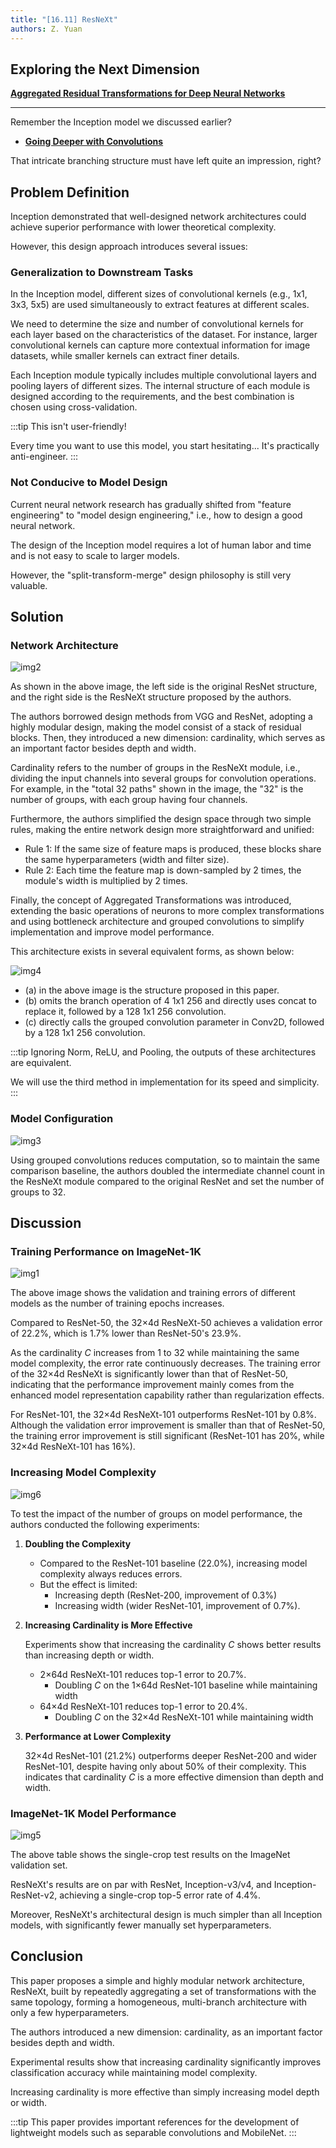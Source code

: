 ```yaml
---
title: "[16.11] ResNeXt"
authors: Z. Yuan
---
```


## Exploring the Next Dimension

[**Aggregated Residual Transformations for Deep Neural Networks**](https://arxiv.org/abs/1611.05431)

---

Remember the Inception model we discussed earlier?

- [**Going Deeper with Convolutions**](https://arxiv.org/abs/1409.4842)

That intricate branching structure must have left quite an impression, right?

## Problem Definition

Inception demonstrated that well-designed network architectures could achieve superior performance with lower theoretical complexity.

However, this design approach introduces several issues:

### Generalization to Downstream Tasks

In the Inception model, different sizes of convolutional kernels (e.g., 1x1, 3x3, 5x5) are used simultaneously to extract features at different scales.

We need to determine the size and number of convolutional kernels for each layer based on the characteristics of the dataset. For instance, larger convolutional kernels can capture more contextual information for image datasets, while smaller kernels can extract finer details.

Each Inception module typically includes multiple convolutional layers and pooling layers of different sizes. The internal structure of each module is designed according to the requirements, and the best combination is chosen using cross-validation.

:::tip
This isn't user-friendly!

Every time you want to use this model, you start hesitating... It's practically anti-engineer.
:::

### Not Conducive to Model Design

Current neural network research has gradually shifted from "feature engineering" to "model design engineering," i.e., how to design a good neural network.

The design of the Inception model requires a lot of human labor and time and is not easy to scale to larger models.

However, the "split-transform-merge" design philosophy is still very valuable.

## Solution

### Network Architecture

![img2](./img/img2.jpg)

As shown in the above image, the left side is the original ResNet structure, and the right side is the ResNeXt structure proposed by the authors.

The authors borrowed design methods from VGG and ResNet, adopting a highly modular design, making the model consist of a stack of residual blocks. Then, they introduced a new dimension: cardinality, which serves as an important factor besides depth and width.

Cardinality refers to the number of groups in the ResNeXt module, i.e., dividing the input channels into several groups for convolution operations. For example, in the "total 32 paths" shown in the image, the "32" is the number of groups, with each group having four channels.

Furthermore, the authors simplified the design space through two simple rules, making the entire network design more straightforward and unified:

- Rule 1: If the same size of feature maps is produced, these blocks share the same hyperparameters (width and filter size).
- Rule 2: Each time the feature map is down-sampled by 2 times, the module's width is multiplied by 2 times.

Finally, the concept of Aggregated Transformations was introduced, extending the basic operations of neurons to more complex transformations and using bottleneck architecture and grouped convolutions to simplify implementation and improve model performance.

This architecture exists in several equivalent forms, as shown below:

![img4](./img/img4.jpg)

- (a) in the above image is the structure proposed in this paper.
- (b) omits the branch operation of 4 1x1 256 and directly uses concat to replace it, followed by a 128 1x1 256 convolution.
- (c) directly calls the grouped convolution parameter in Conv2D, followed by a 128 1x1 256 convolution.

:::tip
Ignoring Norm, ReLU, and Pooling, the outputs of these architectures are equivalent.

We will use the third method in implementation for its speed and simplicity.
:::

### Model Configuration

![img3](./img/img3.jpg)

Using grouped convolutions reduces computation, so to maintain the same comparison baseline, the authors doubled the intermediate channel count in the ResNeXt module compared to the original ResNet and set the number of groups to 32.

## Discussion

### Training Performance on ImageNet-1K

![img1](./img/img1.jpg)

The above image shows the validation and training errors of different models as the number of training epochs increases.

Compared to ResNet-50, the 32×4d ResNeXt-50 achieves a validation error of 22.2%, which is 1.7% lower than ResNet-50's 23.9%.

As the cardinality $C$ increases from 1 to 32 while maintaining the same model complexity, the error rate continuously decreases. The training error of the 32×4d ResNeXt is significantly lower than that of ResNet-50, indicating that the performance improvement mainly comes from the enhanced model representation capability rather than regularization effects.

For ResNet-101, the 32×4d ResNeXt-101 outperforms ResNet-101 by 0.8%. Although the validation error improvement is smaller than that of ResNet-50, the training error improvement is still significant (ResNet-101 has 20%, while 32×4d ResNeXt-101 has 16%).

### Increasing Model Complexity

![img6](./img/img6.jpg)

To test the impact of the number of groups on model performance, the authors conducted the following experiments:

1. **Doubling the Complexity**

   - Compared to the ResNet-101 baseline (22.0%), increasing model complexity always reduces errors.
   - But the effect is limited:
     - Increasing depth (ResNet-200, improvement of 0.3%)
     - Increasing width (wider ResNet-101, improvement of 0.7%).

2. **Increasing Cardinality is More Effective**

   Experiments show that increasing the cardinality $C$ shows better results than increasing depth or width.

   - 2×64d ResNeXt-101 reduces top-1 error to 20.7%.
     - Doubling $C$ on the 1×64d ResNet-101 baseline while maintaining width
   - 64×4d ResNeXt-101 reduces top-1 error to 20.4%.
     - Doubling $C$ on the 32×4d ResNeXt-101 while maintaining width

3. **Performance at Lower Complexity**

   32×4d ResNet-101 (21.2%) outperforms deeper ResNet-200 and wider ResNet-101, despite having only about 50% of their complexity. This indicates that cardinality $C$ is a more effective dimension than depth and width.

### ImageNet-1K Model Performance

![img5](./img/img5.jpg)

The above table shows the single-crop test results on the ImageNet validation set.

ResNeXt's results are on par with ResNet, Inception-v3/v4, and Inception-ResNet-v2, achieving a single-crop top-5 error rate of 4.4%.

Moreover, ResNeXt's architectural design is much simpler than all Inception models, with significantly fewer manually set hyperparameters.

## Conclusion

This paper proposes a simple and highly modular network architecture, ResNeXt, built by repeatedly aggregating a set of transformations with the same topology, forming a homogeneous, multi-branch architecture with only a few hyperparameters.

The authors introduced a new dimension: cardinality, as an important factor besides depth and width.

Experimental results show that increasing cardinality significantly improves classification accuracy while maintaining model complexity.

Increasing cardinality is more effective than simply increasing model depth or width.

:::tip
This paper provides important references for the development of lightweight models such as separable convolutions and MobileNet.
:::
